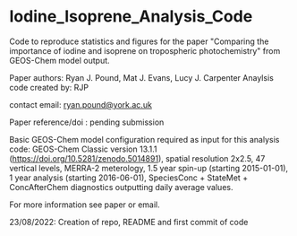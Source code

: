# Iodine_Isoprene_Analysis_Code

Code to reproduce statistics and figures for the paper "Comparing the importance of iodine and isoprene on tropospheric photochemistry" from GEOS-Chem model output. 

Paper authors: Ryan J. Pound, Mat J. Evans, Lucy J. Carpenter
Anaylsis code created by: RJP

contact email: ryan.pound@york.ac.uk

Paper reference/doi : pending submission

Basic GEOS-Chem model configuration required as input for this analysis code: GEOS-Chem Classic version 13.1.1 (https://doi.org/10.5281/zenodo.5014891), spatial resolution 2x2.5, 47 vertical levels, MERRA-2 meterology, 1.5 year spin-up (starting 2015-01-01), 1 year analysis (starting 2016-06-01), SpeciesConc + StateMet + ConcAfterChem diagnostics outputting daily average values. 

For more information see paper or email.

23/08/2022: Creation of repo, README and first commit of code
